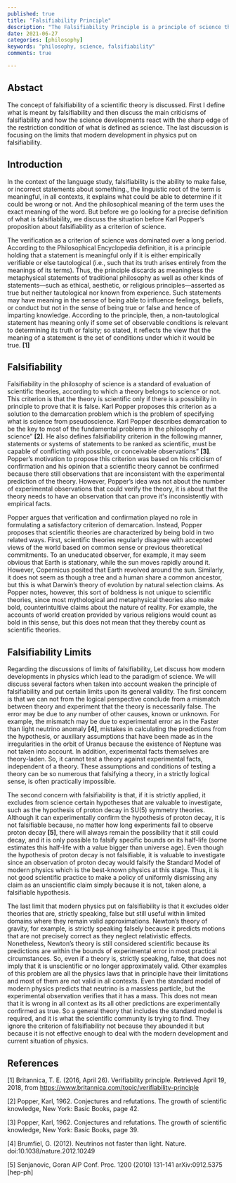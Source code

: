 ```yaml
---
published: true
title: "Falsifiability Principle"
description: "The Falsifiability Principle is a principle of science that states that a scientific theory must be falsifiable, meaning that it must be possible to conceive of an observation or experiment that could prove the theory false."
date: 2021-06-27
categories: [philosophy]
keywords: "philosophy, science, falsifiability"
comments: true

---
```




## Abstact
The concept of falsifiability of a scientific theory is discussed. First I define what is meant by falsifiability and then discuss the main criticisms of falsifiability and how the science developments react with the sharp edge of the restriction condition of what is defined as science. The last discussion is focusing on the limits that modern development in physics put on falsifiability.

## Introduction

In the context of the language study, falsifiability is the ability to make false, or incorrect statements about something., the linguistic root of the term is meaningful, in all contexts, it explains what could be able to determine if it could be wrong or not. And the philosophical meaning of the term uses the exact meaning of the word. But before we go looking for a precise definition of what is falsifiability, we discuss the situation before Karl Popper’s proposition about falsifiability as a criterion of science.

The verification as a criterion of science was dominated over a long period. According to the Philosophical Encyclopedia definition, it is a principle holding that a statement is meaningful only if it is either empirically verifiable or else tautological (i.e., such that its truth arises entirely from the meanings of its terms). Thus, the principle discards as meaningless the metaphysical statements of traditional philosophy as well as other kinds of statements—such as ethical, aesthetic, or religious principles—asserted as true but neither tautological nor known from experience. Such statements may have meaning in the sense of being able to influence feelings, beliefs, or conduct but not in the sense of being true or false and hence of imparting knowledge. According to the principle, then, a non-tautological statement has meaning only if some set of observable conditions is relevant to determining its truth or falsity; so stated, it reflects the view that the meaning of a statement is the set of conditions under which it would be true. **[1]**

## Falsifiability

Falsifiability in the philosophy of science is a standard of evaluation of scientific theories, according to which a theory belongs to science or not. This criterion is that the theory is scientific only if there is a possibility in principle to prove that it is false. Karl Popper proposes this criterion as a solution to the demarcation problem which is the problem of specifying what is science from pseudoscience. Karl Popper describes demarcation to be the key to most of the fundamental problems in the philosophy of science” **[2]**. He also defines falsifiability criterion in the following manner, statements or systems of statements to be ranked as scientific, must be capable of conflicting with possible, or conceivable observations” **[3]**. Popper’s motivation to propose this criterion was based on his criticism of confirmation and his opinion that a scientific theory cannot be confirmed because there still observations that are inconsistent with the experimental prediction of the theory. However, Popper’s idea was not about the number of experimental observations that could verify the theory, it is about that the theory needs to have an observation that can prove it's inconsistently with empirical facts.

Popper argues that verification and confirmation played no role in formulating a satisfactory criterion of demarcation. Instead, Popper proposes that scientific theories are characterized by being bold in two related ways. First, scientific theories regularly disagree with accepted views of the world based on common sense or previous theoretical commitments. To an uneducated observer, for example, it may seem obvious that Earth is stationary, while the sun moves rapidly around it. However, Copernicus posited that Earth revolved around the sun. Similarly, it does not seem as though a tree and a human share a common ancestor, but this is what Darwin’s theory of evolution by natural selection claims. As Popper notes, however, this sort of boldness is not unique to scientific theories, since most mythological and metaphysical theories also make bold, counterintuitive claims about the nature of reality. For example, the accounts of world creation provided by various religions would count as bold in this sense, but this does not mean that they thereby count as scientific theories.

## Falsifiability Limits

Regarding the discussions of limits of falsifiability, Let discuss how modern developments in physics which lead to the paradigm of science. We will discuss several factors when taken into account weaken the principle of falsifiability and put certain limits upon its general validity. The first concern is that we can not from the logical perspective conclude from a mismatch between theory and experiment that the theory is necessarily false. The error may be due to any number of other causes, known or unknown. For example, the mismatch may be due to experimental error as in the Faster than light neutrino anomaly **[4]**, mistakes in calculating the predictions from the hypothesis, or auxiliary assumptions that have been made as in the irregularities in the orbit of Uranus because the existence of Neptune was not taken into account. In addition, experimental facts themselves are theory-laden. So, it cannot test a theory against experimental facts, independent of a theory. These assumptions and conditions of testing a theory can be so numerous that falsifying a theory, in a strictly logical sense, is often practically impossible.

The second concern with falsifiability is that, if it is strictly applied, it excludes from science certain hypotheses that are valuable to investigate, such as the hypothesis of proton decay in SU(5) symmetry theories. Although it can experimentally confirm the hypothesis of proton decay, it is not falsifiable because, no matter how long experiments fail to observe proton decay **[5]**, there will always remain the possibility that it still could decay, and it is only possible to falsify specific bounds on its half-life (some estimates this half-life with a value bigger than universe age). Even though the hypothesis of proton decay is not falsifiable, it is valuable to investigate since an observation of proton decay would falsify the Standard Model of modern physics which is the best-known physics at this stage. Thus, it is not good scientific practice to make a policy of uniformly dismissing any claim as an unscientific claim simply because it is not, taken alone, a falsifiable hypothesis.

The last limit that modern physics put on falsifiability is that it excludes older theories that are, strictly speaking, false but still useful within limited domains where they remain valid approximations. Newton’s theory of gravity, for example, is strictly speaking falsely because it predicts motions that are not precisely correct as they neglect relativistic effects. Nonetheless, Newton’s theory is still considered scientific because its predictions are within the bounds of experimental error in most practical circumstances. So, even if a theory is, strictly speaking, false, that does not imply that it is unscientific or no longer approximately valid. Other examples of this problem are all the physics laws that in principle have their limitations and most of them are not valid in all contexts. Even the standard model of modern physics predicts that neutrino is a massless particle, but the experimental observation verifies that it has a mass. This does not mean that it is wrong in all context as its all other predictions are experimentally confirmed as true. So a general theory that includes the standard model is required, and it is what the scientific community is trying to find. They ignore the criterion of falsifiability not because they abounded it but because it is not effective enough to deal with the modern development and current situation of physics.

## References

[1] Britannica, T. E. (2016, April 26). Verifiability principle. Retrieved April 19, 2018, from https://www.britannica.com/topic/verifiability-principle

[2] Popper, Karl, 1962. Conjectures and refutations. The growth of scientific knowledge, New York: Basic Books, page 42.

[3] Popper, Karl, 1962. Conjectures and refutations. The growth of scientific knowledge, New York: Basic Books, page 39.

[4] Brumfiel, G. (2012). Neutrinos not faster than light. Nature. doi:10.1038/nature.2012.10249

[5] Senjanovic, Goran AIP Conf. Proc. 1200 (2010) 131-141 arXiv:0912.5375 [hep-ph]
